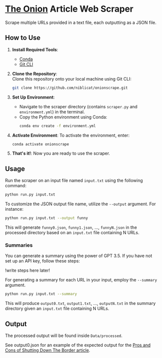 # [The Onion](https://www.theonion.com) Article Web Scraper

Scrape multiple URLs provided in a text file, each outputting as a JSON file.

## How to Use

1. **Install Required Tools**:
   - [Conda](https://docs.conda.io/en/latest/)
   - [Git CLI](https://cli.github.com/)

2. **Clone the Repository**:  
   Clone this repository onto your local machine using Git CLI:
   ```bash
   git clone https://github.com/niblicat/onionscrape.git
   ```

3. **Set Up Environment**:
   - Navigate to the scraper directory (contains `scraper.py` and `environment.yml`) in the terminal.
   - Copy the Python environment using Conda:
     ```bash
     conda env create -f environment.yml
     ```

4. **Activate Environment**:
   To activate the environment, enter:
   ```bash
   conda activate onionscrape
   ```

5. **That's it!**:
   Now you are ready to use the scraper.

## Usage

Run the scraper on an input file named `input.txt` using the following command:
```bash
python run.py input.txt
```

To customize the JSON output file name, utilize the `--output` argument. For instance:
```bash
python run.py input.txt --output funny
```
This will generate `funny0.json`, `funny1.json`, ..., `funnyN.json` in the processed directory based on an `input.txt` file containing N URLs.

### Summaries

You can generate a summary using the power of GPT 3.5. If you have not set up an API key, follow these steps:

!write steps here later!

For generating a summary for each URL in your input, employ the `--summary` argument.
```bash
python run.py input.txt --summary
```
This will produce `output0.txt`, `output1.txt`, ..., `outputN.txt` in the summary directory given an `input.txt` file containing N URLs.

## Output

The processed output will be found inside `Data/processed`.

See output0.json for an example of the expected output for the [Pros and Cons of Shutting Down The Border article](https://www.theonion.com/pros-and-cons-of-shutting-down-the-border-1851235755).